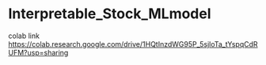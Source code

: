 # Interpretable_Stock_MLmodel
colab link
https://colab.research.google.com/drive/1HQtInzdWG95P_5sjloTa_tYspqCdRUFM?usp=sharing
